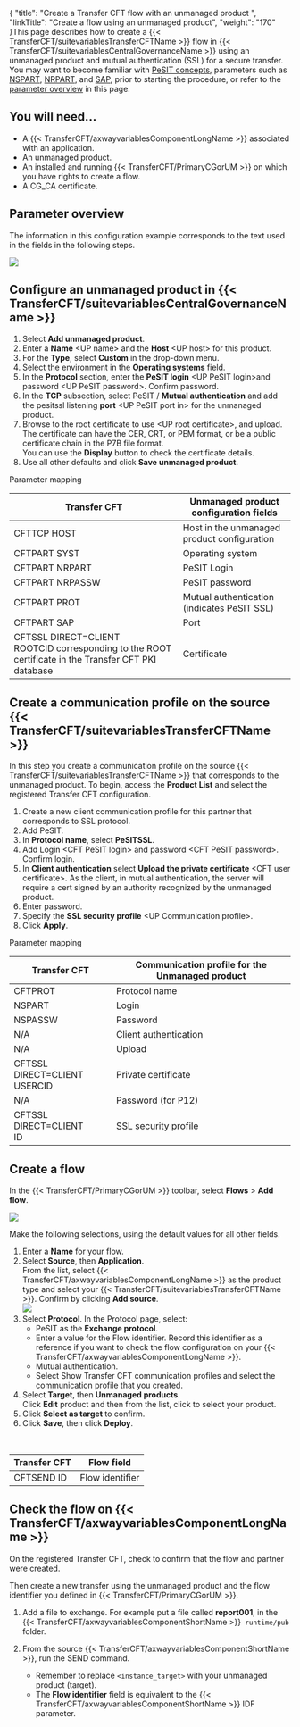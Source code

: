 {
    "title": "Create a Transfer CFT flow with an unmanaged product ",
    "linkTitle": "Create a flow using an unmanaged product",
    "weight": "170"
}This page describes how to create a {{< TransferCFT/suitevariablesTransferCFTName  >}} flow in {{< TransferCFT/suitevariablesCentralGovernanceName  >}} using an unmanaged product and mutual authentication (SSL) for a secure transfer. You may want to become familiar with [PeSIT concepts](../../../protocols_start_here/about_pesit), parameters such as [NSPART](../../../c_intro_userinterfaces/command_summary/parameter_intro/nspart), [NRPART](../../../c_intro_userinterfaces/command_summary/parameter_intro/nrpart), and [SAP](../../../c_intro_userinterfaces/command_summary/parameter_intro/sap), prior to starting the procedure, or refer to the [parameter overview](#Configur) in this page.

## You will need...

- A {{< TransferCFT/axwayvariablesComponentLongName >}} associated with an application.
- An unmanaged product.
- An installed and running {{< TransferCFT/PrimaryCGorUM >}} on which you have rights to create a flow.
- A CG\_CA certificate.

## Parameter overview

The information in this configuration example corresponds to the text used in the fields in the following steps.

![](/Images/TransferCFT/unmanged.png)

## Configure an unmanaged product in {{< TransferCFT/suitevariablesCentralGovernanceName  >}}

1. Select **Add unmanaged product**.
1. Enter a **Name** &lt;UP name> and the **Host** &lt;UP host> for this product.
1. For the <span class="bold_in_para">****Type****</span>, select <span class="bold_in_para">****Custom**** </span>in the drop-down menu.
1. Select the environment in the **Operating systems** field.
1. In the **Protocol** section, enter the **PeSIT login** &lt;UP PeSIT login>and password &lt;UP PeSIT password>. Confirm password.
1. In the **TCP** subsection, select PeSIT /<span class="bold_in_para"> ****Mutual authentication****</span> and add the pesitssl listening **port** &lt;UP PeSIT port in> for the unmanaged product.
1. Browse to the root certificate to use &lt;UP root certificate>, and upload. The certificate can have the CER, CRT, or PEM format, or be a public certificate chain in the P7B file format.  
    You can use the <span class="bold_in_para">****Display**** </span>button to check the certificate details.
1. Use all other defaults and click <span class="bold_in_para">****Save unmanaged product****</span>.

<span class="autonumber"></span>Parameter mapping


| Transfer CFT  | Unmanaged product configuration fields  |
| --- | --- |
| CFTTCP HOST  | Host in the unmanaged product configuration  |
| CFTPART SYST  | Operating system  |
| CFTPART NRPART  | PeSIT Login  |
| CFTPART NRPASSW  | PeSIT password  |
| CFTPART PROT  | Mutual authentication (indicates PeSIT SSL)  |
| CFTPART SAP  | Port  |
| CFTSSL DIRECT=CLIENT<br/> ROOTCID corresponding to the ROOT certificate in the Transfer CFT PKI database | Certificate  |


## Create a communication profile on the source {{< TransferCFT/suitevariablesTransferCFTName  >}}

In this step you create a communication profile on the source {{< TransferCFT/suitevariablesTransferCFTName  >}} that corresponds to the unmanaged product. To begin, access the **Product List** and select the registered Transfer CFT configuration.

1. Create a new client communication profile for this partner that corresponds to SSL protocol.
1. Add PeSIT.
1. In **Protocol name**, select **PeSITSSL**.
1. Add Login &lt;CFT PeSIT login> and password &lt;CFT PeSIT password>. Confirm login.
1. In **Client authentication** select **Upload the private certificate** &lt;CFT user certificate>. As the client, in mutual authentication, the server will require a cert signed by an authority recognized by the unmanaged product.
1. Enter password.
1. Specify the **SSL security profile** &lt;UP Communication profile>.
1. Click **Apply**.

<span class="autonumber"></span>Parameter mapping


| Transfer CFT  | Communication profile for the Unmanaged product  |
| --- | --- |
| CFTPROT  | Protocol name  |
| NSPART  | Login  |
| NSPASSW  | Password  |
| N/A  | Client authentication  |
| N/A  | Upload  |
| CFTSSL DIRECT=CLIENT<br/> USERCID | Private certificate  |
| N/A  | Password (for P12)  |
| CFTSSL DIRECT=CLIENT<br/> ID | SSL security profile  |


## Create a flow

In the {{< TransferCFT/PrimaryCGorUM  >}} toolbar, select **Flows** &gt; **Add flow**.

![](/Images/TransferCFT/flow01.png)

Make the following selections, using the default values for all other fields.

1. Enter a **Name** for your flow.
1. Select **Source**, then **Application**.  
    From the list, select {{< TransferCFT/axwayvariablesComponentLongName >}} as the product type and select your {{< TransferCFT/suitevariablesTransferCFTName >}}. Confirm by clicking **Add source**.  
    ![](/Images/TransferCFT/flow03.png)
1. Select <span class="bold_in_para">****Protocol****</span>. In the Protocol page, select:
    -   PeSIT as the **Exchange protocol**.
    -   Enter a value for the Flow identifier. Record this identifier as a reference if you want to check the flow configuration on your {{< TransferCFT/axwayvariablesComponentLongName >}}.
    -   Mutual authentication.
    -   Select Show Transfer CFT communication profiles and select the communication profile that you created.
1. Select **Target**, then **Unmanaged products**.  
    Click **Edit** product and then from the list, click to select your product.
1. Click **Select as target** to confirm.
1. Click **Save**, then click <span class="bold_in_para">****Deploy****</span>.

 


| Transfer CFT  | Flow field  |
| --- | --- |
| CFTSEND ID  | Flow identifier  |


## Check the flow on {{< TransferCFT/axwayvariablesComponentLongName  >}}

On the registered Transfer CFT, check to confirm that the flow and partner were created.

Then create a new transfer using the unmanaged product and the flow identifier you defined in {{< TransferCFT/PrimaryCGorUM  >}}.

1. Add a file to exchange. For example put a file called<span class="bold_in_para"> ****report001****</span>, in the {{< TransferCFT/axwayvariablesComponentShortName >}}<span class="code">` runtime/pub`</span> folder.
1. From the source {{< TransferCFT/axwayvariablesComponentShortName >}}, run the SEND command.
    -   Remember to replace <span class="code">`<instance_target>`</span> with your unmanaged product (target).

    <!-- -->

    -   The <span class="bold_in_para">****Flow identifier**** </span>field is equivalent to the {{< TransferCFT/axwayvariablesComponentShortName >}} IDF parameter.
